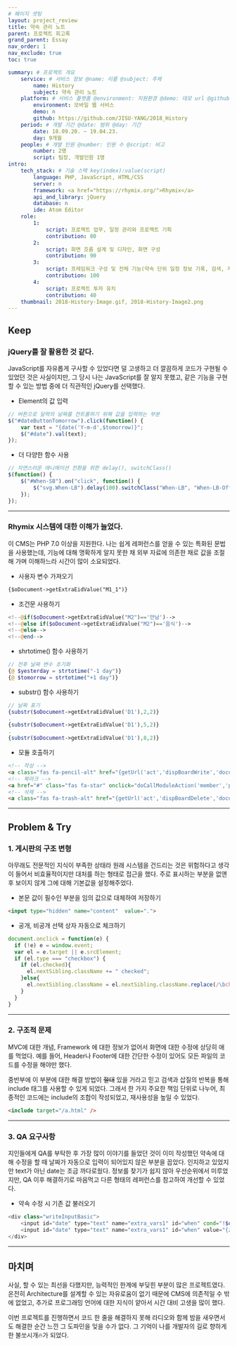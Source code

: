 ```yaml
---
# 페이지 셋팅
layout: project_review
title: 약속 관리 노트
parent: 프로젝트 회고록
grand_parent: Essay
nav_order: 1
nav_exclude: true
toc: true

summary: # 프로젝트 개요
    service: # 서비스 정보 @name: 이름 @subject: 주제
        name: History
        subject: 약속 관리 노트
    platform: # 서비스 플랫폼 @environment: 지원환경 @demo: 데모 url @github: 깃헙 url, @value: default -> n
        environment: 모바일 웹 서비스  
        demo: n
        github: https://github.com/JISU-YANG/2018_History
    period: # 개발 기간 @date: 범위 @day: 기간
        date: 18.09.20. ~ 19.04.23.
        day: 9개월
    people: # 개발 인원 @number: 인원 수 @script: 비고
        number: 2명
        script: 팀장, 개발인원 1명
intro:
    tech_stack: # 기술 스택 key(index):value(script)
        language: PHP, JavaScript, HTML/CSS
        server: n
        framework: <a href="https://rhymix.org/">Rhymix</a>
        api_and_library: jQuery
        database: n
        ide: Atom Editor
    role: 
        1:
            script: 프로젝트 업무, 일정 관리와 프로젝트 기획
            contribution: 80
        2:
            script: 화면 흐름 설계 및 디자인, 화면 구성 
            contribution: 90
        3:
            script: 프레임워크 구성 및 전체 기능(약속 단위 일정 정보 기록, 검색, 지출 리포트 등) 구현
            contribution: 100
        4:
            script: 프로젝트 투자 유치
            contribution: 40
    thumbnail: 2018-History-Image.gif, 2018-History-Image2.png
---
```



## Keep
### jQuery를 잘 활용한 것 같다.
JavaScript를 자유롭게 구사할 수 있었다면 덜 고생하고 더 깔끔하게 코드가 구현될 수 있었던 것은 사실이지만, 그 당시 나는 JavaScript를 잘 알지 못했고, 같은 기능을 구현할 수 있는 방법 중에 더 직관적인 jQuery를 선택했다.

- Element의 값 입력
```javascript
// 버튼으로 달력의 날짜를 컨트롤하기 위해 값을 입력하는 부분
$("#dateButtonTomorrow").click(function() {
    var text = "{date('Y-m-d',$tomorrow)}";
    $("#date").val(text);
});
```
- 더 다양한 함수 사용
```javascript
// 자연스러운 애니메이션 전환을 위한 delay(), switchClass()
$(function() {
	$("#When-SB").on("click", function() {
    	$("svg.When-LB").delay(100).switchClass("When-LB", "When-LB-Off", 200, "easeInOutCubic");
	});
});
```

---

### Rhymix 시스템에 대한 이해가 늘었다.
이 CMS는 PHP 7.0 이상을 지원한다. 나는 쉽게 레퍼런스를 얻을 수 있는 특화된 문법을 사용했는데, 기능에 대해 명확하게 알지 못한 채 외부 자료에 의존한 채로 값을 조절해 가며 이해하느라 시간이 많이 소요되었다.
- 사용자 변수 가져오기
```html
{$oDocument->getExtraEidValue("M1_1")}
```
- 조건문 사용하기
```php
<!--@if($oDocument->getExtraEidValue("M2")=='만남')-->
<!--@else if($oDocument->getExtraEidValue("M2")=='음식')-->
<!--@else-->
<!--@end-->
```
- shrtotime() 함수 사용하기
```php
// 전후 날짜 변수 초기화
{@ $yesterday = strtotime("-1 day")}
{@ $tomorrow = strtotime("+1 day")}
```
- substr() 함수 사용하기
```php
// 날짜 표기
{substr($oDocument->getExtraEidValue('D1'),2,2)}
.
{substr($oDocument->getExtraEidValue('D1'),5,2)}
.
{substr($oDocument->getExtraEidValue('D1'),8,2)}
```
- 모듈 호출하기
```html
<!-- 작성 -->
<a class="fas fa-pencil-alt" href="{getUrl('act','dispBoardWrite','document_srl',$oDocument->document_srl,'comment_srl','','yves','')}"></a>
<!-- 북마크 -->
<a href="#" class="fas fa-star" onclick="doCallModuleAction('member','procMemberScrapDocument','{$oDocument->document_srl}');return false;"></a>
<!-- 삭제 -->
<a class="fas fa-trash-alt" href="{getUrl('act','dispBoardDelete','document_srl',$oDocument->document_srl,'comment_srl','','yves','')}"></a>
```

---

## Problem & Try
### 1. 게시판의 구조 변형
아무래도 전문적인 지식이 부족한 상태라 원래 시스템을 건드리는 것은 위험하다고 생각이 들어서 비효율적이지만 대처를 하는 형태로 접근을 했다. 주로 표시하는 부분을 없앤 후 보이지 않게 그에 대해 기본값을 설정해주었다.
- 본문 값이 필수인 부분을 임의 값으로 대체하여 저장하기
```html
<input type="hidden" name="content"  value=".">
```
- 공개, 비공개 선택 상자 자동으로 체크하기
```javascript
document.onclick = function(e) {
  if (!e) e = window.event;
  var el = e.target || e.srcElement;
  if (el.type === "checkbox") {
    if (el.checked){
      el.nextSibling.className += " checked";
    }else{
      el.nextSibling.className = el.nextSibling.className.replace(/\bchecked\b/, "");
    }
  }
}
```

---

### 2. 구조적 문제
MVC에 대한 개념, Framework 에 대한 정보가 없어서 화면에 대한 수정에 상당히 애를 먹었다. 예를 들어, Header나 Footer에 대한 간단한 수정이 있어도 모든 파일의 코드를 수정을 해야만 했다.

중반부에 이 부분에 대한 해결 방법이 ~~절대~~ 있을 거라고 믿고 검색과 삽질의 반복을 통해 include 태그를 사용할 수 있게 되었다. 그래서 한 가지 주요한 책임 단위로 나누어, 최종적인 코드에는 include의 조합이 작성되었고, 재사용성을 높일 수 있었다.

```html
<include target="/a.html" />
```

---

### 3. QA 요구사항
지인들에게 QA를 부탁한 후 가장 많이 이야기를 들었던 것이 이미 작성했던 약속에 대해 수정을 할 때 날짜가 자동으로 입력이 되어있지 않은 부분을 꼽았다. 인지하고 있었지만 text가 아닌 date는 조금 까다로웠다. 정보를 찾기가 쉽지 않아 우선순위에서 미루었지만, QA 이후 해결하기로 마음먹고 다른 형태의 레퍼런스를 참고하여 개선할 수 있었다.
- 약속 수정 시 기존 값 불러오기

```php
<div class="writeInputBasic">
	<input id="date" type="text" name="extra_vars1" id="when" cond="!$oDocument->getExtraEidValueHTML('when')">
	<input id="date" type="text" name="extra_vars1" id="when" value="{zdate(str_replace('-','',$oDocument->getExtraEidValue("when")), 'Y-m-d')}" cond="$oDocument->getExtraEidValueHTML('when')">
</div>
```

---

## 마치며
사실, 할 수 있는 최선을 다했지만, 능력적인 한계에 부딪힌 부분이 많은 프로젝트였다.
온전히 Architecture를 설계할 수 있는 자유로움이 없기 때문에 CMS에 의존적일 수 밖에 없었고, 
추가로 프로그래밍 언어에 대한 지식이 얕아서 시간 대비 고생을 많이 했다.

이번 프로젝트를 진행하면서 코드 한 줄을 해결하지 못해 라디오와 함께 밤을 새우면서도 해결한 순간 느낀 그 도파민을 잊을 수가 없다.
그 기억이 나를 개발자의 길로 향하게 한 불쏘시개🔥가 되었다.